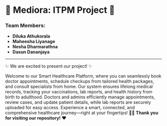 # 🌿 Mediora: ITPM Project 🌿

### Team Members:

- **Diluka Athukorala**
- **Maheesha Liyanage**
- **Nesha Dharmarathna**
- **Dasun Dananjaya**

---


✨ We are excited to present our project! ✨


Welcome to our Smart Healthcare Platform, where you can seamlessly book doctor appointments, schedule checkups from tailored health packages, and consult specialists from home. Our system ensures lifelong medical records, tracking your vaccinations, lab reports, and health history from birth to adulthood. Doctors and admins efficiently manage appointments, review cases, and update patient details, while lab reports are securely uploaded for easy access. Experience a smart, connected, and comprehensive healthcare journey—right at your fingertips! 🚀💙
**Thank you for visiting our repository!** ❤️
